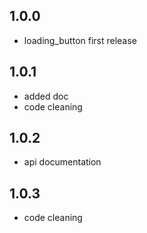 ## 1.0.0

* loading_button first release

## 1.0.1

* added doc
* code cleaning

## 1.0.2

* api documentation

## 1.0.3

* code cleaning
